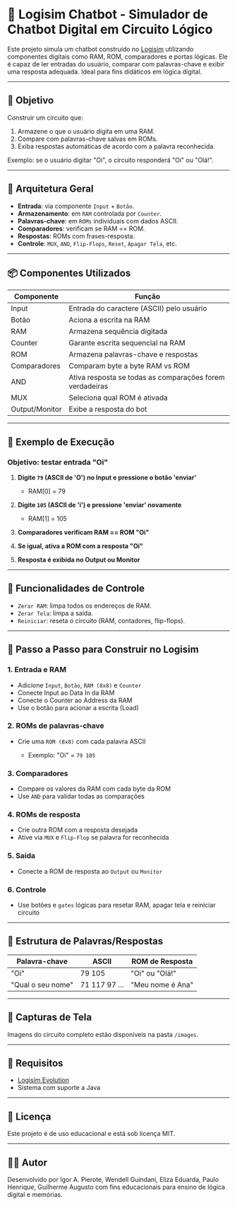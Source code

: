 # 🤖 Logisim Chatbot - Simulador de Chatbot Digital em Circuito Lógico

Este projeto simula um chatbot construído no [Logisim](http://www.cburch.com/logisim/) utilizando componentes digitais como RAM, ROM, comparadores e portas lógicas. Ele é capaz de ler entradas do usuário, comparar com palavras-chave e exibir uma resposta adequada. Ideal para fins didáticos em lógica digital.

---

## 🎯 Objetivo

Construir um circuito que:

1. Armazene o que o usuário digita em uma RAM.
2. Compare com palavras-chave salvas em ROMs.
3. Exiba respostas automáticas de acordo com a palavra reconhecida.

Exemplo: se o usuário digitar "Oi", o circuito responderá "Oi" ou "Olá!".

---

## 🧠 Arquitetura Geral

* **Entrada**: via componente `Input` + `Botão`.
* **Armazenamento**: em `RAM` controlada por `Counter`.
* **Palavras-chave**: em `ROMs` individuais com dados ASCII.
* **Comparadores**: verificam se RAM == ROM.
* **Respostas**: ROMs com frases-resposta.
* **Controle**: `MUX`, `AND`, `Flip-Flops`, `Reset`, `Apagar Tela`, etc.

---

## 📦 Componentes Utilizados

| Componente     | Função                                                   |
| -------------- | -------------------------------------------------------- |
| Input          | Entrada do caractere (ASCII) pelo usuário                |
| Botão          | Aciona a escrita na RAM                                  |
| RAM            | Armazena sequência digitada                              |
| Counter        | Garante escrita sequencial na RAM                        |
| ROM            | Armazena palavras-chave e respostas                      |
| Comparadores   | Comparam byte a byte RAM vs ROM                          |
| AND            | Ativa resposta se todas as comparações forem verdadeiras |
| MUX            | Seleciona qual ROM é ativada                             |
| Output/Monitor | Exibe a resposta do bot                                  |

---

## 🧪 Exemplo de Execução

### Objetivo: testar entrada "Oi"

1. **Digite `79` (ASCII de 'O') no Input e pressione o botão 'enviar'**

   * RAM\[0] = 79
2. **Digite `105` (ASCII de 'i') e pressione 'enviar' novamente**

   * RAM\[1] = 105
3. **Comparadores verificam RAM == ROM "Oi"**
4. **Se igual, ativa a ROM com a resposta "Oi"**
5. **Resposta é exibida no Output ou Monitor**

---

## 🔁 Funcionalidades de Controle

* `Zerar RAM`: limpa todos os endereços de RAM.
* `Zerar Tela`: limpa a saída.
* `Reiniciar`: reseta o circuito (RAM, contadores, flip-flops).

---

## 🧭 Passo a Passo para Construir no Logisim

### 1. Entrada e RAM

* Adicione `Input`, `Botão`, `RAM (8x8)` e `Counter`
* Conecte Input ao Data In da RAM
* Conecte o Counter ao Address da RAM
* Use o botão para acionar a escrita (Load)

### 2. ROMs de palavras-chave

* Crie uma `ROM (8x8)` com cada palavra ASCII

  * Exemplo: "Oi" = `79 105`

### 3. Comparadores

* Compare os valores da RAM com cada byte da ROM
* Use `AND` para validar todas as comparações

### 4. ROMs de resposta

* Crie outra ROM com a resposta desejada
* Ative via `MUX` e `Flip-Flop` se palavra for reconhecida

### 5. Saída

* Conecte a ROM de resposta ao `Output` ou `Monitor`

### 6. Controle

* Use botões e `gates` lógicas para resetar RAM, apagar tela e reiniciar circuito

---

## 📂 Estrutura de Palavras/Respostas

| Palavra-chave     | ASCII         | ROM de Resposta  |
| ----------------- | ------------- | ---------------- |
| "Oi"              | 79 105        | "Oi" ou "Olá!"   |
| "Qual o seu nome" | 71 117 97 ... | "Meu nome é Ana" |

---

## 📸 Capturas de Tela

Imagens do circuito completo estão disponíveis na pasta `/images`.

---

## 📘 Requisitos

* [Logisim Evolution](https://github.com/logisim-evolution/logisim-evolution)
* Sistema com suporte a Java

---

## 📄 Licença

Este projeto é de uso educacional e está sob licença MIT.

---

## 🙋‍♂️ Autor

Desenvolvido por Igor A. Pierote, Wendell Guindani, Eliza Eduarda, Paulo Henrique, Guilherme Augusto com fins educacionais para ensino de lógica digital e memórias.
